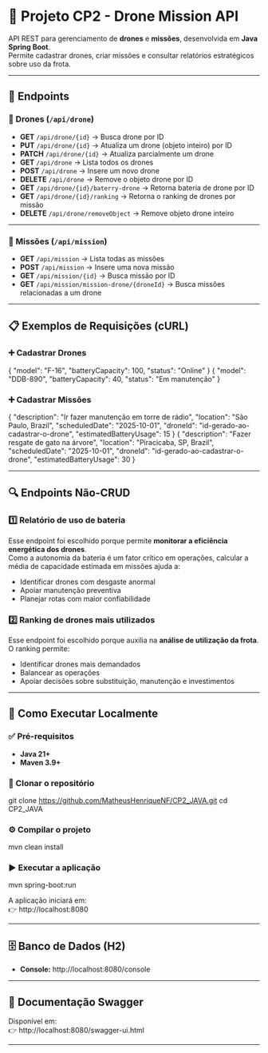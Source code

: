 # 🚁 Projeto CP2 - Drone Mission API  

API REST para gerenciamento de **drones** e **missões**, desenvolvida em **Java Spring Boot**.  
Permite cadastrar drones, criar missões e consultar relatórios estratégicos sobre uso da frota.  

---

## 📌 Endpoints

### 📍 Drones (`/api/drone`)

- **GET** `/api/drone/{id}` → Busca drone por ID  
- **PUT** `/api/drone/{id}` → Atualiza um drone (objeto inteiro) por ID  
- **PATCH** `/api/drone/{id}` → Atualiza parcialmente um drone  
- **GET** `/api/drone` → Lista todos os drones  
- **POST** `/api/drone` → Insere um novo drone  
- **DELETE** `/api/drone` → Remove o objeto drone por ID  
- **GET** `/api/drone/{id}/baterry-drone` → Retorna bateria de drone por ID  
- **GET** `/api/drone/{id}/ranking` → Retorna o ranking de drones por missão  
- **DELETE** `/api/drone/removeObject` → Remove objeto drone inteiro  

---

### 📍 Missões (`/api/mission`)

- **GET** `/api/mission` → Lista todas as missões  
- **POST** `/api/mission` → Insere uma nova missão  
- **GET** `/api/mission/{id}` → Busca missão por ID  
- **GET** `/api/mission/mission-drone/{droneId}` → Busca missões relacionadas a um drone  

---

## 📋 Exemplos de Requisições (cURL)

### ➕ Cadastrar Drones
{ "model": "F-16", "batteryCapacity": 100, "status": "Online" }
{ "model": "DDB-890", "batteryCapacity": 40, "status": "Em manutenção" }

### ➕ Cadastrar Missões
{ 
  "description": "Ir fazer manutenção em torre de rádio", 
  "location": "São Paulo, Brazil", 
  "scheduledDate": "2025-10-01", 
  "droneId": "id-gerado-ao-cadastrar-o-drone", 
  "estimatedBatteryUsage": 15 
}
{ 
  "description": "Fazer resgate de gato na árvore", 
  "location": "Piracicaba, SP, Brazil", 
  "scheduledDate": "2025-10-01", 
  "droneId": "id-gerado-ao-cadastrar-o-drone", 
  "estimatedBatteryUsage": 30 
}

---

## 🔍 Endpoints Não-CRUD  

### 1️⃣ Relatório de uso de bateria  
Esse endpoint foi escolhido porque permite **monitorar a eficiência energética dos drones**.  
Como a autonomia da bateria é um fator crítico em operações, calcular a média de capacidade estimada em missões ajuda a:  
- Identificar drones com desgaste anormal  
- Apoiar manutenção preventiva  
- Planejar rotas com maior confiabilidade  

### 2️⃣ Ranking de drones mais utilizados  
Esse endpoint foi escolhido porque auxilia na **análise de utilização da frota**.  
O ranking permite:  
- Identificar drones mais demandados  
- Balancear as operações  
- Apoiar decisões sobre substituição, manutenção e investimentos  

---

## 🚀 Como Executar Localmente  

### ✅ Pré-requisitos
- **Java 21+**  
- **Maven 3.9+**

### 📂 Clonar o repositório
git clone https://github.com/MatheusHenriqueNF/CP2_JAVA.git
cd CP2_JAVA

### ⚙️ Compilar o projeto
mvn clean install

### ▶️ Executar a aplicação
mvn spring-boot:run

A aplicação iniciará em:  
👉 http://localhost:8080  

---

## 🗄️ Banco de Dados (H2)
- **Console:** http://localhost:8080/console  

---

## 📖 Documentação Swagger
Disponível em:  
👉 http://localhost:8080/swagger-ui.html  

---
